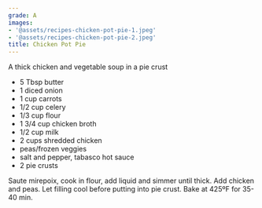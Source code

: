 ```yaml
---
grade: A
images:
- '@assets/recipes-chicken-pot-pie-1.jpeg'
- '@assets/recipes-chicken-pot-pie-2.jpeg'
title: Chicken Pot Pie
---
```

A thick chicken and vegetable soup in a pie crust


- 5 Tbsp butter
- 1 diced onion
- 1 cup carrots
- 1/2 cup celery
- 1/3 cup flour
- 1 3/4 cup chicken broth
- 1/2 cup milk
- 2 cups shredded chicken
- peas/frozen veggies
- salt and pepper, tabasco hot sauce
- 2 pie crusts

Saute mirepoix, cook in flour, add liquid and simmer until thick. Add chicken and peas.
Let filling cool before putting into pie crust. Bake at 425ºF for 35-40 min.